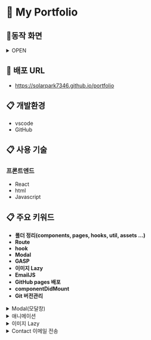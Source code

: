 # 🌟 My Portfolio 


## :office:동작 화면
<details markdown="1">
<summary>OPEN</summary>

* **Pages**
![image](https://user-images.githubusercontent.com/61046271/145110435-f54fe1fa-2a0d-40d5-9a87-82b63554b931.png)

![image](https://user-images.githubusercontent.com/61046271/145110472-8466e17d-baf3-4621-983c-f502ba46206e.png)

![image](https://user-images.githubusercontent.com/61046271/145110501-d72d6717-be06-497a-8a77-0f8fcd61095f.png)

![image](https://user-images.githubusercontent.com/61046271/145110525-87b4a5a7-7be5-465a-9445-948e2af2db42.png)

</details>

## :link: 배포 URL
* https://solarpark7346.github.io/portfolio

## :clipboard: 개발환경
* vscode
* GitHub

## :clipboard: 사용 기술

### 프론트엔드
* React
* html
* Javascript

## :clipboard: 주요 키워드
* **폴더 정리(components, pages, hooks, util, assets ...)**
* **Route**
* **hook**
* **Modal**
* **GASP**
* **이미지 Lazy**
* **EmailJS**
* **GitHub pages 배포**
* **componentDidMount**
* **Git 버전관리**

<details markdown="1">
<summary>Modal(모달창)</summary>
<img src="https://user-images.githubusercontent.com/61046271/147876875-b0dc6990-0846-4ecf-b4fa-a177cff476cf.gif" />

사진을 크게 볼 수 있도록 모달창을 구현하였습니다.
</details>

<details markdown="1">
<summary>애니메이션</summary>

GASP(GreenSock Animation Platform)를 사용한 속성 조작을 사용하여 트랜지션을 제작하였습니다.
</details>

<details markdown="1">
<summary>이미지 Lazy</summary>
<img src="https://user-images.githubusercontent.com/61046271/147876727-3e8295e9-e6d1-423f-b5f2-769cfd8ad6fd.gif" />

사진이 많은 곳에서 로딩을 줄이기 위해 Lazy작업을 하여 사이트의 속도를 높였습니다.
</details>

<details markdown="1">
<summary>Contact 이메일 전송</summary>
<img src="https://user-images.githubusercontent.com/61046271/147876576-7ee26085-7e88-4cba-bfda-5f51252a53e0.gif" />

사이트에서 보다 쉽게 연락을 할 수 있도록 EmailJS(https://www.emailjs.com/)를 사용하여 연락을 취 하도록 했습니다.
</details>